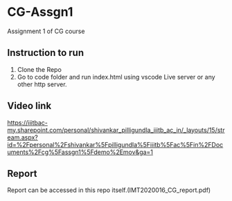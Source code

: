 # CG-Assgn1
Assignment 1 of CG course

## Instruction to run
1. Clone the Repo
2. Go to code folder and run index.html using vscode Live server or any other http server.

## Video link
https://iiitbac-my.sharepoint.com/personal/shivankar_pilligundla_iiitb_ac_in/_layouts/15/stream.aspx?id=%2Fpersonal%2Fshivankar%5Fpilligundla%5Fiiitb%5Fac%5Fin%2FDocuments%2Fcg%5Fassgn1%5Fdemo%2Emov&ga=1

## Report
Report can be accessed in this repo itself.(IMT2020016_CG_report.pdf)
